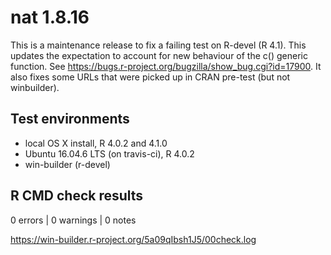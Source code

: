 # nat 1.8.16

This is a maintenance release to fix a failing test on R-devel (R 4.1). This
updates the expectation to account for new behaviour of the c() generic
function. See https://bugs.r-project.org/bugzilla/show_bug.cgi?id=17900. It also fixes some URLs that were picked up in CRAN pre-test (but not winbuilder).

## Test environments
* local OS X install, R 4.0.2 and 4.1.0
* Ubuntu 16.04.6 LTS (on travis-ci), R 4.0.2
* win-builder (r-devel)

## R CMD check results

0 errors | 0 warnings | 0 notes

https://win-builder.r-project.org/5a09qIbsh1J5/00check.log
